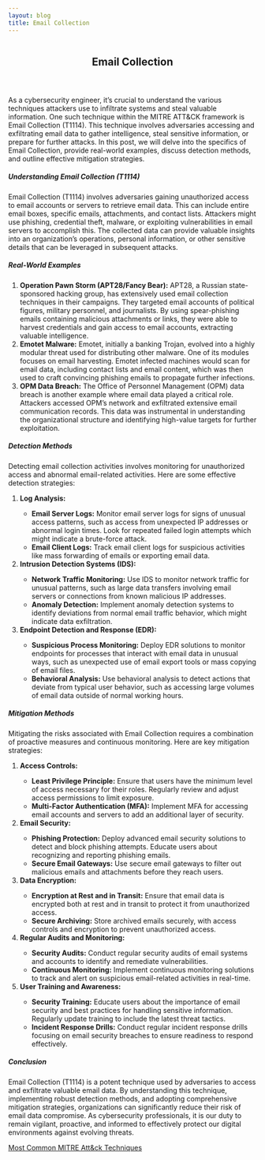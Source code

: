 ```yaml
---
layout: blog
title: Email Collection
---
```



<div id="main" class="s-content__main large-8 column">
<article class="entry">

<header class="entry__header">

<h2 class="entry__title h1">
    Email Collection
</h2>        
</header>

<div class="entry__content">

<p>As a cybersecurity engineer, it’s crucial to understand the various techniques attackers use to infiltrate systems and steal valuable information. One such technique within the MITRE ATT&CK framework is Email Collection (T1114). This technique involves adversaries accessing and exfiltrating email data to gather intelligence, steal sensitive information, or prepare for further attacks. In this post, we will delve into the specifics of Email Collection, provide real-world examples, discuss detection methods, and outline effective mitigation strategies.</p>

<h5>Understanding Email Collection (T1114)</h5>

<p>Email Collection (T1114) involves adversaries gaining unauthorized access to email accounts or servers to retrieve email data. This can include entire email boxes, specific emails, attachments, and contact lists. Attackers might use phishing, credential theft, malware, or exploiting vulnerabilities in email servers to accomplish this. The collected data can provide valuable insights into an organization’s operations, personal information, or other sensitive details that can be leveraged in subsequent attacks.</p>

<h5>Real-World Examples</h5>
<ol>
    <li><strong>Operation Pawn Storm (APT28/Fancy Bear):</strong> APT28, a Russian state-sponsored hacking group, has extensively used email collection techniques in their campaigns. They targeted email accounts of political figures, military personnel, and journalists. By using spear-phishing emails containing malicious attachments or links, they were able to harvest credentials and gain access to email accounts, extracting valuable intelligence.</li>
    <li><strong>Emotet Malware:</strong> Emotet, initially a banking Trojan, evolved into a highly modular threat used for distributing other malware. One of its modules focuses on email harvesting. Emotet infected machines would scan for email data, including contact lists and email content, which was then used to craft convincing phishing emails to propagate further infections.</li>
    <li><strong>OPM Data Breach:</strong> The Office of Personnel Management (OPM) data breach is another example where email data played a critical role. Attackers accessed OPM’s network and exfiltrated extensive email communication records. This data was instrumental in understanding the organizational structure and identifying high-value targets for further exploitation.</li>
</ol>
<h5>Detection Methods</h5>
<p>
Detecting email collection activities involves monitoring for unauthorized access and abnormal email-related activities. Here are some effective detection strategies:
<ol>
    <li><strong>Log Analysis:</strong></li>
    <ul>
        <li><strong>Email Server Logs:</strong> Monitor email server logs for signs of unusual access patterns, such as access from unexpected IP addresses or abnormal login times. Look for repeated failed login attempts which might indicate a brute-force attack.</li>
        <li><strong>Email Client Logs:</strong> Track email client logs for suspicious activities like mass forwarding of emails or exporting email data.</li>
    </ul>
    <li><strong>Intrusion Detection Systems (IDS):</strong></li>
    <ul>
        <li><strong>Network Traffic Monitoring:</strong> Use IDS to monitor network traffic for unusual patterns, such as large data transfers involving email servers or connections from known malicious IP addresses.</li>
        <li><strong>Anomaly Detection:</strong> Implement anomaly detection systems to identify deviations from normal email traffic behavior, which might indicate data exfiltration.</li>
    </ul>
    <li><strong>Endpoint Detection and Response (EDR):</strong></li>
    <ul>
        <li><strong>Suspicious Process Monitoring:</strong> Deploy EDR solutions to monitor endpoints for processes that interact with email data in unusual ways, such as unexpected use of email export tools or mass copying of email files.</li>
        <li><strong>Behavioral Analysis:</strong> Use behavioral analysis to detect actions that deviate from typical user behavior, such as accessing large volumes of email data outside of normal working hours.</li>
    </ul>
</ol></p>
<h5>Mitigation Methods</h5>
<p>
Mitigating the risks associated with Email Collection requires a combination of proactive measures and continuous monitoring. Here are key mitigation strategies:
<ol>
    <li><strong>Access Controls:</strong></li>
    <ul>
        <li><strong>Least Privilege Principle:</strong> Ensure that users have the minimum level of access necessary for their roles. Regularly review and adjust access permissions to limit exposure.</li>
        <li><strong>Multi-Factor Authentication (MFA):</strong> Implement MFA for accessing email accounts and servers to add an additional layer of security.</li>
    </ul>
    <li><strong>Email Security:</strong></li>
    <ul>
        <li><strong>Phishing Protection:</strong> Deploy advanced email security solutions to detect and block phishing attempts. Educate users about recognizing and reporting phishing emails.</li>
        <li><strong>Secure Email Gateways:</strong> Use secure email gateways to filter out malicious emails and attachments before they reach users.</li>
    </ul>
    <li><strong>Data Encryption:</strong></li>
    <ul>
        <li><strong>Encryption at Rest and in Transit:</strong> Ensure that email data is encrypted both at rest and in transit to protect it from unauthorized access.</li>
        <li><strong>Secure Archiving:</strong> Store archived emails securely, with access controls and encryption to prevent unauthorized access.</li>
    </ul>
    <li><strong>Regular Audits and Monitoring:</strong></li>
    <ul>
        <li><strong>Security Audits:</strong> Conduct regular security audits of email systems and accounts to identify and remediate vulnerabilities.</li>
        <li><strong>Continuous Monitoring:</strong> Implement continuous monitoring solutions to track and alert on suspicious email-related activities in real-time.</li>
    </ul>
    <li><strong>User Training and Awareness:</strong></li>
    <ul>
        <li><strong>Security Training:</strong> Educate users about the importance of email security and best practices for handling sensitive information. Regularly update training to include the latest threat tactics.</li>
        <li><strong>Incident Response Drills:</strong> Conduct regular incident response drills focusing on email security breaches to ensure readiness to respond effectively.</li>
    </ul>
</ol></p>
<h5>Conclusion</h5>

<p>Email Collection (T1114) is a potent technique used by adversaries to access and exfiltrate valuable email data. By understanding this technique, implementing robust detection methods, and adopting comprehensive mitigation strategies, organizations can significantly reduce their risk of email data compromise. As cybersecurity professionals, it is our duty to remain vigilant, proactive, and informed to effectively protect our digital environments against evolving threats.</p>

<p><a href="../../03/25/MITRE_Att&ck_Intro.html">Most Common MITRE Att&ck Techniques</a></p>

</div>
</article> <!-- end entry -->

</div> <!-- end main -->  